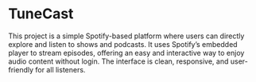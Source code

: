 # TuneCast
This project is a simple Spotify-based platform where users can directly explore and listen to shows and podcasts. It uses Spotify’s embedded player to stream episodes, offering an easy and interactive way to enjoy audio content without login. The interface is clean, responsive, and user-friendly for all listeners.
